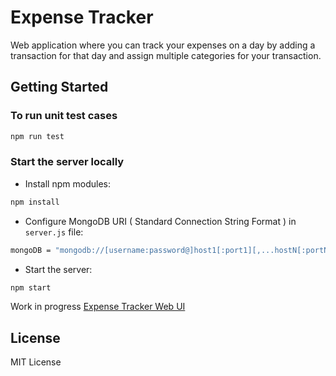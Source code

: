 # Expense Tracker

Web application where you can track your expenses on a day by adding a transaction for that day and assign multiple categories for your transaction.

## Getting Started

### To run unit test cases
```bash
npm run test
```

### Start the server locally

* Install npm modules:
```bash
npm install
```
* Configure MongoDB URI ( Standard Connection String Format ) in `server.js` file:
```bash
mongoDB = "mongodb://[username:password@]host1[:port1][,...hostN[:portN]]][/[database][?options]]";
```

* Start the server:
```bash
npm start
```

Work in progress [Expense Tracker Web UI](http://localhost:8080/)

## License

MIT License